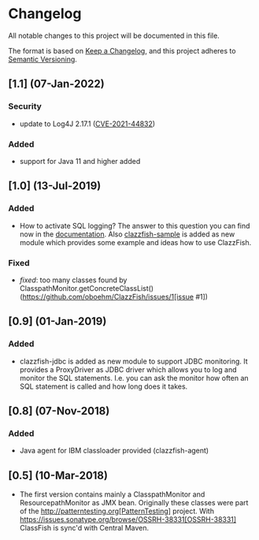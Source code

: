 # Changelog

All notable changes to this project will be documented in this file.

The format is based on [Keep a Changelog](https://keepachangelog.com/en/1.0.0/),
and this project adheres to [Semantic Versioning](https://semver.org/spec/v2.0.0.html).


## [1.1] (07-Jan-2022)

### Security
- update to Log4J 2.17.1
  ([CVE-2021-44832](https://github.com/advisories/GHSA-8489-44mv-ggj8))

### Added
- support for Java 11 and higher added


## [1.0] (13-Jul-2019)

### Added
* How to activate SQL logging?
  The answer to this question you can find now in the [documentation](src/doc/SQL-Logging.adoc).
  Also [clazzfish-sample](sample) is added as new module which provides some example and ideas how to use ClazzFish.

### Fixed
* _fixed_: too many classes found by ClasspathMonitor.getConcreteClassList()
  (https://github.com/oboehm/ClazzFish/issues/1[issue #1])


## [0.9] (01-Jan-2019)

### Added

* clazzfish-jdbc is added as new module to support JDBC monitoring.
  It provides a ProxyDriver as JDBC driver which allows you to log and monitor the SQL statements.
  I.e. you can ask the monitor how often an SQL statement is called and how long does it takes.


## [0.8] (07-Nov-2018)

### Added

* Java agent for IBM classloader provided (clazzfish-agent)


## [0.5] (10-Mar-2018)

* The first version contains mainly a ClasspathMonitor and ResourcepathMonitor as JMX bean.
  Originally these classes were part of the http://patterntesting.org[PatternTesting] project.
  With https://issues.sonatype.org/browse/OSSRH-38331[OSSRH-38331] ClassFish is sync'd with Central Maven.
